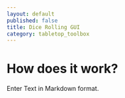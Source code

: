 ```yaml
---
layout: default
published: false
title: Dice Rolling GUI
category: tabletop_toolbox
---
```


# How does it work?

Enter Text in Markdown format.